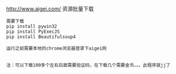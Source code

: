 
http://www.aigei.com/  资源批量下载

```
需要下载
pip install pywin32
pip install PyExecJS
pip install Beautifulsoup4 

运行之前需要本地的chrome浏览器登录下aigei网


注：可以下载100多个左右后面需要验证码，在下载几个需要金币。。。此程序就jj了
```
